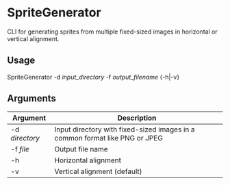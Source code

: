 # SpriteGenerator
CLI for generating sprites from multiple fixed-sized images in horizontal or vertical alignment.

## Usage

SpriteGenerator -d *input_directory* -f *output_filename* {-h|-v}

## Arguments

Argument | Description
------------ | -------------
-d *directory* | Input directory with fixed-sized images in a common format like PNG or JPEG
-f *file* | Output file name
-h | Horizontal alignment
-v | Vertical alignment (default)
